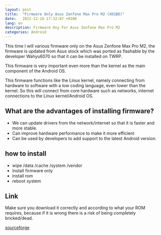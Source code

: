 ```yaml
---
layout: post
title:  "Firmware Only Asus Zenfone Max Pro M2 (X01BD)"
date:   2021-12-16 17:32:07 +0100
lang: en
description: Firmware Ony For Asus Zenfone Max Pro M2
categories: Android
---
```


This time I will various firmware only on the Asus Zenfone Max Pro M2, the firmware is updated from Asus stock which was ported as flashable by the developer Wahyu6070 so that it can be installed on TWRP.

This firmware is very important even more than the kernel as the main component of the Android OS.

This firmware functions like the Linux kernel, namely connecting from hardware to software with a low coding language, even lower than the kernel. So this will connect from core hardware such as networks, internet connections to the Linux kernel/Android OS.


## What are the advantages of installing firmware?

- We can update drivers from the network/internet so that it is faster and more stable.
- Can improve hardware performance to make it more efficient
- Can be used by developers to add support to the latest Android version.

## how to install 

- wipe /data /cache /system /vendor
- Install firmware only
- install rom
- reboot system

## Link

Make sure you download it correctly and according to what your ROM requires, because if it is wrong there is a risk of being completely bricked/dead.

[sourceforge](https://sourceforge.net/projects/wahyu6070-project-android/files/Firmware/X01BD/)


